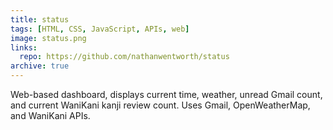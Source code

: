 ```yaml
---
title: status
tags: [HTML, CSS, JavaScript, APIs, web]
image: status.png
links:
  repo: https://github.com/nathanwentworth/status
archive: true
---
```

Web-based dashboard, displays current time, weather, unread Gmail count, and current WaniKani kanji review count. Uses Gmail, OpenWeatherMap, and WaniKani APIs.